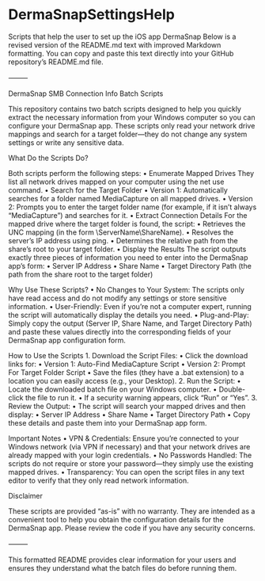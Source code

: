 # DermaSnapSettingsHelp
Scripts that help the user to set up the iOS app DermaSnap
Below is a revised version of the README.md text with improved Markdown formatting. You can copy and paste this text directly into your GitHub repository’s README.md file.

⸻

DermaSnap SMB Connection Info Batch Scripts

This repository contains two batch scripts designed to help you quickly extract the necessary information from your Windows computer so you can configure your DermaSnap app. These scripts only read your network drive mappings and search for a target folder—they do not change any system settings or write any sensitive data.

What Do the Scripts Do?

Both scripts perform the following steps:
	•	Enumerate Mapped Drives
They list all network drives mapped on your computer using the net use command.
	•	Search for the Target Folder
	•	Version 1: Automatically searches for a folder named MediaCapture on all mapped drives.
	•	Version 2: Prompts you to enter the target folder name (for example, if it isn’t always “MediaCapture”) and searches for it.
	•	Extract Connection Details
For the mapped drive where the target folder is found, the script:
	•	Retrieves the UNC mapping (in the form \\ServerName\ShareName).
	•	Resolves the server’s IP address using ping.
	•	Determines the relative path from the share’s root to your target folder.
	•	Display the Results
The script outputs exactly three pieces of information you need to enter into the DermaSnap app’s form:
	•	Server IP Address
	•	Share Name
	•	Target Directory Path (the path from the share root to the target folder)

Why Use These Scripts?
	•	No Changes to Your System:
The scripts only have read access and do not modify any settings or store sensitive information.
	•	User-Friendly:
Even if you’re not a computer expert, running the script will automatically display the details you need.
	•	Plug-and-Play:
Simply copy the output (Server IP, Share Name, and Target Directory Path) and paste these values directly into the corresponding fields of your DermaSnap app configuration form.

How to Use the Scripts
	1.	Download the Script Files:
	•	Click the download links for:
	•	Version 1: Auto-Find MediaCapture Script
	•	Version 2: Prompt For Target Folder Script
	•	Save the files (they have a .bat extension) to a location you can easily access (e.g., your Desktop).
	2.	Run the Script:
	•	Locate the downloaded batch file on your Windows computer.
	•	Double-click the file to run it.
	•	If a security warning appears, click “Run” or “Yes”.
	3.	Review the Output:
	•	The script will search your mapped drives and then display:
	•	Server IP Address
	•	Share Name
	•	Target Directory Path
	•	Copy these details and paste them into your DermaSnap app form.

Important Notes
	•	VPN & Credentials:
Ensure you’re connected to your Windows network (via VPN if necessary) and that your network drives are already mapped with your login credentials.
	•	No Passwords Handled:
The scripts do not require or store your password—they simply use the existing mapped drives.
	•	Transparency:
You can open the script files in any text editor to verify that they only read network information.

Disclaimer

These scripts are provided “as-is” with no warranty. They are intended as a convenient tool to help you obtain the configuration details for the DermaSnap app. Please review the code if you have any security concerns.

⸻

This formatted README provides clear information for your users and ensures they understand what the batch files do before running them.
